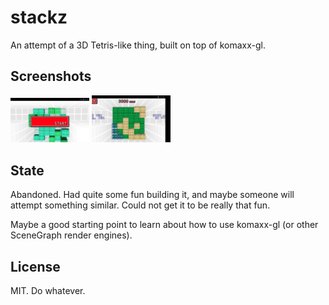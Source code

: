 # stackz
An attempt of a 3D Tetris-like thing, built on top of komaxx-gl.

## Screenshots

<a href="/scrsh1.jpg"><img src="/scrsh1.jpg" alt="Screenshot 1" width="25%" /></a>
<a href="/scrsh2.png"><img src="/scrsh2.png" alt="Screenshot 2" width="25%" /></a>

## State

Abandoned. Had quite some fun building it, and maybe someone will attempt something similar. Could not get it to be really that fun.

Maybe a good starting point to learn about how to use komaxx-gl (or other SceneGraph render engines).

## License

MIT. Do whatever.
